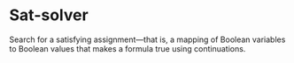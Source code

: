 # Sat-solver
Search for a satisfying assignment—that is, a mapping of Boolean variables to Boolean values that makes a formula true using continuations.
